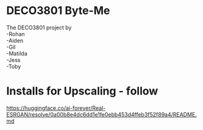 # DECO3801 Byte-Me
The DECO3801 project by  
-Rohan  
-Aiden   
-Gil   
-Matilda  
-Jess  
-Toby





# Installs for Upscaling - follow

https://huggingface.co/ai-forever/Real-ESRGAN/resolve/0a00b8e4dc6dd1e1fe0ebb453d4ffeb3f52f89a4/README.md
